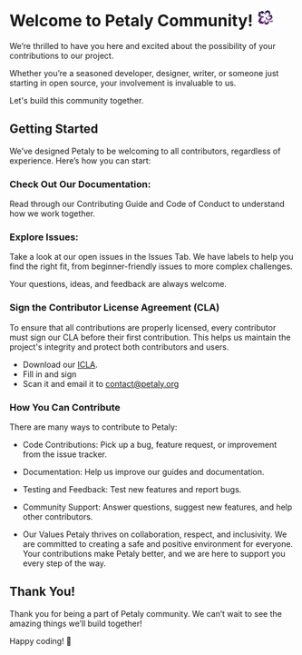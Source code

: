 # Welcome to Petaly Community! ![petaly_favicon_small.png](./images/logo/petaly_favicon_small.png)

We’re thrilled to have you here and excited about the possibility of your contributions to our project. 

Whether you’re a seasoned developer, designer, writer, or someone just starting in open source, your involvement is invaluable to us.

Let's build this community together.

## Getting Started
We’ve designed Petaly to be welcoming to all contributors, regardless of experience. Here’s how you can start:


### Check Out Our Documentation: 
Read through our Contributing Guide and Code of Conduct to understand how we work together.

### Explore Issues: 

Take a look at our open issues in the Issues Tab. We have labels to help you find the right fit, from beginner-friendly issues to more complex challenges.

Your questions, ideas, and feedback are always welcome.

### Sign the Contributor License Agreement (CLA)
To ensure that all contributions are properly licensed, every contributor must sign our CLA before their first contribution. This helps us maintain the project's integrity and protect both contributors and users. 

- Download our [ICLA](./petaly-icla.pdf). 
- Fill in and sign
- Scan it and email it to contact@petaly.org

### How You Can Contribute
There are many ways to contribute to Petaly: 

- Code Contributions: Pick up a bug, feature request, or improvement from the issue tracker.
- Documentation: Help us improve our guides and documentation.
- Testing and Feedback: Test new features and report bugs.
- Community Support: Answer questions, suggest new features, and help other contributors.

- Our Values
Petaly thrives on collaboration, respect, and inclusivity. We are committed to creating a safe and positive environment for everyone. Your contributions make Petaly better, and we are here to support you every step of the way.

## Thank You!
Thank you for being a part of Petaly community. We can’t wait to see the amazing things we’ll build together!

Happy coding! 🌱